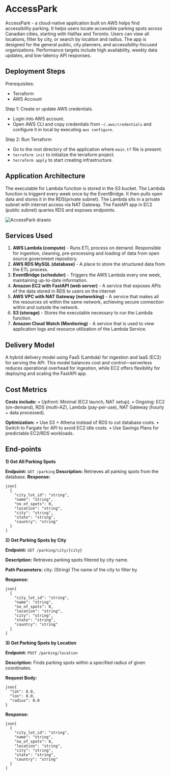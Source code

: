 # AccessPark

AccessPark - a cloud-native application built on AWS helps find accessibility parking. It helps users locate accessible parking spots across Canadian cities, starting with Halifax and Toronto. Users can view all locations, filter by city, or search by location and radius. 
The app is designed for the general public, city planners, and accessibility-focused organizations. Performance targets include high availability, weekly data updates, and low-latency API responses.

## Deployment Steps

Prerequisites:
- Terraform
- AWS Account

Step 1: Create or update AWS credentials. 
  - Login into AWS account.
  - Open AWS CLI and copy credentials from `~/.aws/credentials` and configure it in local by executing `aws configure`.

Step 2: Run Terraform 
  - Go to the root directory of the application where `main.tf` file is present.
  - `terraform init` to initialize the terraform project.
  - `terraform apply` to start creating infrastructure. 

## Application Architecture
The executable for Lambda function is stored in the S3 bucket. The Lambda
function is triggerd every week once by the EventBridge. It then pulls open
data and stores it in the RDS(private subnet). The Lambda sits in a private
subnet with internet access via NAT Gateway. The FastAPI app in EC2 (public
subnet) queries RDS and exposes endpoints.

![AccessPark drawio](https://github.com/user-attachments/assets/8d801c4f-13ed-4fb6-ac64-1e3bf18aa77b)

## Services Used

1. **AWS Lambda (compute)** - Runs ETL process on demand. Responsible for
ingestion, cleaning, pre-processing and loading of data from open source
government repository.
2. **AWS RDS MySQL (database)** - A place to store the structured data from
the ETL process.
3. **EventBridge (scheduler)** - Triggers the AWS Lambda every one week,
maintaining up-to-date information.
4. **Amazon EC2 with FastAPI (web server)** - A service that exposes APIs of
the data stored in RDS to users on the internet
5. **AWS VPC with NAT Gateway (networking)** - A service that makes all the
resources sit within the same network, achieving secure connection within
and outside the network.
6. **S3 (storage)** - Stores the executable necessary to run the Lambda function.
7. **Amazon Cloud Watch (Monitoring)** - A service that is used to view application logs and resource utilization of the Lambda Service.

## Delivery Model
A hybrid delivery model using FaaS (Lambda) for ingestion and IaaS (EC2)
for serving the API. This model balances cost and control—serverless reduces
operational overhead for ingestion, while EC2 offers flexibility for deploying and
scaling the FastAPI app.

## Cost Metrics

**Costs include:**
• Upfront: Minimal (EC2 launch, NAT setup).
• Ongoing: EC2 (on-demand), RDS (multi-AZ), Lambda (pay-per-use), NAT Gateway (hourly + data processed).

**Optimization:**
• Use S3 + Athena instead of RDS to cut database costs.
• Switch to Fargate for API to avoid EC2 idle costs.
• Use Savings Plans for predictable EC2/RDS workloads.

## End-points

**1) Get All Parking Spots**

**Endpoint:** `GET /parking`
**Description:** Retrieves all parking spots from the database.
**Response:**
```
json[
  {
    "city_lot_id": "string",
    "name": "string",
    "no_of_spots": 0,
    "location": "string",
    "city": "string",
    "state": "string",
    "country": "string"
  }
]
```
**2) Get Parking Spots by City**

**Endpoint:** `GET /parking/city/{city}`

**Description:** Retrieves parking spots filtered by city name.

**Path Parameters:**
city: (String) The name of the city to filter by


**Response:**
```
json[
  {
    "city_lot_id": "string",
    "name": "string",
    "no_of_spots": 0,
    "location": "string",
    "city": "string",
    "state": "string",
    "country": "string"
  }
]
```
**3) Get Parking Spots by Location**

**Endpoint:** `POST /parking/location`

**Description:** Finds parking spots within a specified radius of given coordinates.

**Request Body:**

```
json{
  "lat": 0.0,
  "lon": 0.0,
  "radius": 0.0
}
```

**Response:**
```
json[
  {
    "city_lot_id": "string",
    "name": "string",
    "no_of_spots": 0,
    "location": "string",
    "city": "string",
    "state": "string",
    "country": "string"
  }
]
```
